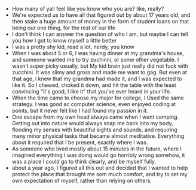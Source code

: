 - How many of yall feel like you know who you are? like, really?
- We're expected us to have all that figured out by about 17 years old, and then stake a huge amount of money in the form of student loans on that being our one thing, for the rest of our life
- I don't think I can answer the question of who I am, but maybe I can tell you how I got to know myself a little better
- I was a pretty shy kid, read a lot, nerdy, you know
- When I was about 5 or 6, I was having dinner at my grandma's house, and someone wanted me to try zuchinni, or some other vegetable. I wasn't super picky usually, but My kid brain just really did not fuck with zucchini. It was slimy and gross and made me want to gag. But even at that age, i knew that my grandma had made it, and I was expected to like it. So I chewed, choked it down, and hit the table with the least convincing "it's good, I like it" that you've ever heard in your life. 
- When the time came to choose my major for college, I Used the same strategy. I was good ac computer science, even enjoyed coding at points, but it never felt like I had found my passion in it. 
- One escape from my own head always came when I went camping. Getting out into nature would always snap me back into my body, flooding my senses with beautiful sights and sounds, and requiring many minor physical tasks that became almost meditative. Everything about it required that I be present, exactly where I was. 
- As someone who lived mostly about 15 minutes in the future, where I imagined everything I was doing would go horribly wrong somehow, it was a place I could go to think clearly, and be myself fully. 
- about a year ago, I figured all this out and decided that I wanted to help protect the place that brought me som much comfort, and try to set my own expectation of myself, rather than relying on others.